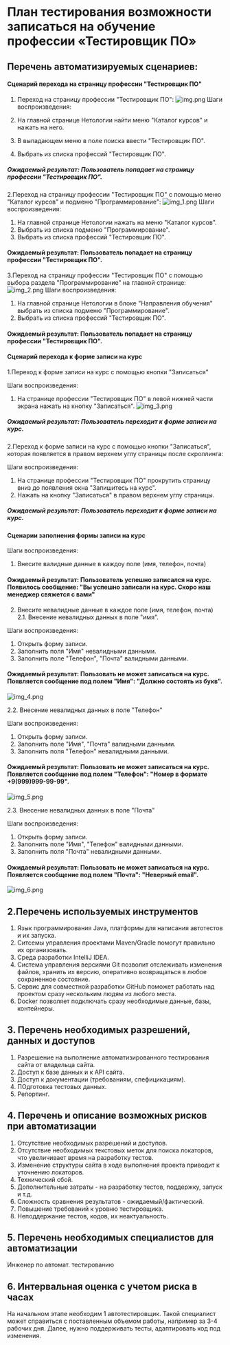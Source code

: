 # План тестирования возможности записаться на обучение профессии «Тестировщик ПО»

## Перечень автоматизируемых сценариев:
#### Сценарий перехода на страницу профессии "Тестировщик ПО" 
1. Переход на страницу профессии "Тестировщик ПО":
![img.png](img.png)
   Шаги воспроизведения:

1. На главной странице Нетологии найти меню "Каталог курсов" и нажать на него.
2. В выпадающем меню в поле поиска ввести "Тестировщик ПО". 
3. Выбрать из списка профессий "Тестировщик ПО".

##### Ожидаемый результат: Пользователь попадает на страницу профессии "Тестировщик ПО".

2.Переход на страницу профессии "Тестировщик ПО" с помощью меню "Каталог курсов" и подменю "Программирование":
![img_1.png](img_1.png)
Шаги воспроизведения:

1. На главной странице Нетологии нажать на меню "Каталог курсов".
2. Выбрать из списка подменю "Программирование".
3. Выбрать из списка профессий "Тестировщик ПО".
#### Ожидаемый результат: Пользователь попадает на страницу профессии "Тестировщик ПО".

3.Переход на страницу профессии "Тестировщик ПО" с помощью выбора раздела "Программирование" на главной странице:
![img_2.png](img_2.png)
Шаги воспроизведения:

1. На главной странице Нетологии в блоке "Направления обучения" выбрать из списка подменю "Программирование".
2. Выбрать из списка профессий "Тестировщик ПО".
#### Ожидаемый результат: Пользователь попадает на страницу профессии "Тестировщик ПО".


#### Сценарий перехода к форме записи на курс
1.Переход к форме записи на курс с помощью кнопки "Записаться"

Шаги воспроизведения:

1. На странице профессии "Тестировщик ПО" в левой нижней части экрана нажать на кнопку "Записаться".
![img_3.png](img_3.png)
##### Ожидаемый результат: Пользователь переходит к форме записи на курс.

2.Переход к форме записи на курс с помощью кнопки "Записаться", которая появляется в правом верхнем углу страницы после скроллинга:
   
Шаги воспроизведения:

1. На странице профессии "Тестировщик ПО" прокрутить страницу вниз до появления окна "Запишитесь на курс".
2. Нажать на кнопку "Записаться" в правом верхнем углу страницы.

##### Ожидаемый результат: Пользователь переходит к форме записи на курс.

#### Сценарии заполнения формы записи на курс

Шаги воспроизведения:

1. Внесите валидные данные в каждоу поле (имя, телефон, почта)

#### Ожидаемый результат: Пользователь успешно записался на курс. Появилось сообщение: "Вы успешно записали на курс. Скоро наш менеджер свяжется с вами"

2. Внесите невалидные данные в каждое поле (имя, телефон, почта)
2.1. Внесение невалидных данных в поле "имя". 

Шаги воспроизведения:
1. Открыть форму записи.
2. Заполнить поля "Имя" невалидными данными.
3. Заполнить поле "Телефон", "Почта"
 валидными данными.

#### Ожидаемый результат: Пользовать не может записаться на курс. Появляется сообщение под полем "Имя": "Должно состоять из букв".
![img_4.png](img_4.png)

2.2. Внесение невалидных данных в поле "Телефон"

Шаги воспроизведения:
1. Открыть форму записи.
2. Заполнить поле "Имя", "Почта" валидными данными.
3. Заполнить поля "Телефон" невалидными данными.

#### Ожидаемый результат: Пользовать не может записаться на курс. Появляется сообщение под полем "Телефон": "Номер в формате +9(999)999-99-99".
![img_5.png](img_5.png)

2.3. Внесение невалидных данных в поле "Почта"

Шаги воспроизведения:
1. Открыть форму записи.
2. Заполнить поле "Имя", "Телефон" валидными данными.
3. Заполнить поля "Почта" невалидными данными.

#### Ожидаемый результат: Пользовать не может записаться на курс. Появляется сообщение под полем "Почта": "Неверный email".

![img_6.png](img_6.png)

## 2.Перечень используемых инструментов
1. Язык программирования Java, платформы для написания автотестов и их запуска.
2. Ситсемы управления проектами Maven/Gradle помогут правильно их организовать.
3. Среда разработки IntelliJ IDEA.
4. Система управления версиями Git позволит отслеживать изменения файлов, хранить их версию, оперативно возвращаться в любое сохраненное состояние.
5. Сервис для совместной разработки GitHub поможет работать над проектом сразу нескольким людям из любого места.
6.  Docker позволяет подключать сразу необходимые данные, базы, контейнеры.

## 3. Перечень необходимых разрешений, данных и доступов
1. Разрешение на выполнение автоматизированного тестирования сайта от владельца сайта.
2. Доступ к базе данных и к API сайта.
2. Доступ к документации (требованиям, спефицикациям).
3. ПОдготовка тестовых данных.
4. Репортинг.

## 4. Перечень и описание возможных рисков при автоматизации
1. Отсутствие необходимых разрешений и доступов.
2. Отсутствие необходимых текстовых меток для поиска локаторов, что увеличивает время на разработку тестов.
3. Изменение структуры сайта в ходе выполнения проекта приводит к уточнению локаторов.
4. Технический сбой.
5. Дополнительные затраты - на разработку тестов, поддержку, запуск и т.д.
6. Сложность сравнения результатов - ожидаемый/фактический.
7. Повышение требований к уровню тестировщика.
8. Неподдержание тестов, кодов, их неактуальность.

## 5. Перечень необходимых специалистов для автоматизации
Инженер по автомат. тестированию

## 6. Интервальная оценка с учетом риска в часах
  На начальном этапе необходим 1 автотестировщик. 
  Такой специалист может справиться с поставленным объемом работы, например за 3-4 рабочих дня.
  Далее, нужно поддерживать тесты, адаптировать код под изменения.
